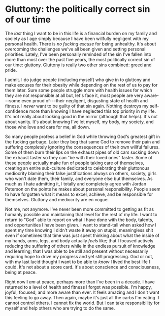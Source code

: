 # Gluttony: the politically correct sin of our time

The *last* thing I want to be in this life is a financial burden on my family and society as I age simply because I have been willfully negligent with my personal health. There is *no fucking excuse* for being unhealthy. It's about overcoming the challenges we've all been given and setting personal priorities. Lately, I've been personally reminded of the sin I've fallen into more than most over the past five years, the most politically correct sin of our time: gluttony. Gluttony is really two other sins combined: greed and pride.

I admit. I do judge people (including myself) who give in to gluttony and make excuses for their obesity while depending on the rest of us to pay for them later. Sure some people struggle more with health issues for which they are not responsible at all but, let's face it, most people are very aware---some even proud of---their negligent, disgusting state of health and fitness. I *never* want to be guilty of that sin again. Nothing destroys my self-confidence more than knowing I have neglected this top priority in my life. It's not really about looking good in the mirror (although that helps). It's not about vanity. It's about knowing I've let myself, my body, my society, and those who love and care for me, all down.

So many people profess a belief in God while throwing God's greatest gift in the fucking garbage. Later they beg that same God to remove their pain and suffering completely ignoring the consequences of their own willful failures. Some of them burn their lips on the exhaust pipes of old cars sucking down the exhaust faster so they can "be with their loved ones" faster. Some of these people actually make fun of people taking care of themselves, creating an entire sub-culture dedicated to celebrating their gluttonous mediocrity blaming their false justifications always on others, society, girls who won't date them, their family, and everyone else but themselves. As much as I hate admitting it, I totally and completely agree with Jordan Peterson on the points he makes about personal responsibility. People seem to have forgotten what it means to excel, achieve, and be responsible for themselves. Gluttony and mediocrity are en vogue.

Not me, not anymore. I've never been more committed to getting as fit as humanly possible and maintaining that level for the rest of my life. I want to return to "God" able to report on what I have done with the body, talents, and opportunities I have been given. I want to stand-tall when asked how I spent my time knowing I didn't waste it away on stupid, meaningless shit even if sometimes that time was just spent thinking about what the inside of my hands, arms, legs, and body actually *feels* like; that I focused actively reducing the suffering of others while in the endless pursuit of knowledge and learning; that I was able to be still and present without necessarily requiring hope to drive my progress and yet still progressing. God or not, with my last lucid thought I want to be able to *know* I lived the best life I could. It's not about a score card. It's about conscience and consciousness, being at peace.

Right now I *am* at peace, perhaps more than I've been in a decade. I have returned to a level of health and fitness I forgot was possible. I'm happy, joyful, focused, and more aware than ever. It feels amazing and I don't want this feeling to go away. Then again, maybe it's just all the carbs I'm eating. I cannot control others. I cannot fix the world. But I can take responsibility for myself and help others who are trying to do the same.
